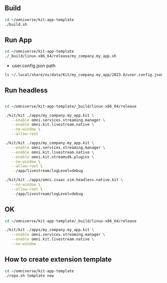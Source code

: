 ## Build

```bash
cd ~/omniverse/kit-app-template
./build.sh
```

## Run App

```bash
cd ~/omniverse/kit-app-template
./_build/linux-x86_64/release/my_company.my_app.sh
```

-   user.config.json path

```bash
ls ~/.local/share/ov/data/Kit/my_company.my_app/2023.0/user.config.json
```

## Run headless

```bash

cd ~/omniverse/kit-app-template/_build/linux-x86_64/release

./kit/kit ./apps/my_company.my_app.kit \
   --enable omni.services.streaming.manager \
   --enable omni.kit.livestream.native \
   --no-window \
   --allow-root

./kit/kit ./apps/my_company.my_app.kit \
   --enable omni.services.streaming.manager \
   --enable omni.kit.livestream.native \
   --enable omni.kit.streamsdk.plugins \
   --no-window \
   --allow-root \
   --/app/livestream/logLevel=debug

./kit/kit ./apps/omni.isaac.sim.headless.native.kit \
   --no-window \
   --allow-root \
   --/app/livestream/logLevel=debug


```

## OK

```bash
cd ~/omniverse/kit-app-template/_build/linux-x86_64/release

./kit/kit ./apps/my_company.my_app.kit \
   --enable omni.services.streaming.manager \
   --enable omni.kit.livestream.native \
   --no-window
```

## How to create extension template

```bash
cd ~/omniverse/kit-app-template
./repo.sh template new
```
